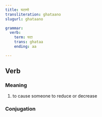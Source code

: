 ```yaml
---
title: घटाणो
transliteration: ghataano
slugurl: ghataano

grammar:
  verb:
    term: घटा
    trans: ghataa
    ending: aa

---
```


## Verb

### Meaning
1. to cause someone to reduce or decrease

### Conjugation
<verb-conj :grammar="grammar"></verb-conj>